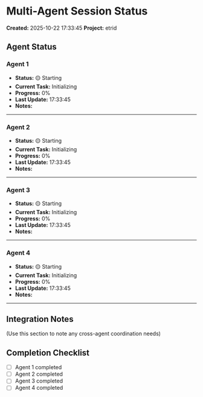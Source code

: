 # Multi-Agent Session Status

**Created:** 2025-10-22 17:33:45
**Project:** etrid

## Agent Status

### Agent 1
- **Status:** 🟡 Starting
- **Current Task:** Initializing
- **Progress:** 0%
- **Last Update:** 17:33:45
- **Notes:**

---

### Agent 2
- **Status:** 🟡 Starting
- **Current Task:** Initializing
- **Progress:** 0%
- **Last Update:** 17:33:45
- **Notes:**

---

### Agent 3
- **Status:** 🟡 Starting
- **Current Task:** Initializing
- **Progress:** 0%
- **Last Update:** 17:33:45
- **Notes:**

---

### Agent 4
- **Status:** 🟡 Starting
- **Current Task:** Initializing
- **Progress:** 0%
- **Last Update:** 17:33:45
- **Notes:**

---

## Integration Notes

(Use this section to note any cross-agent coordination needs)

## Completion Checklist

- [ ] Agent 1 completed
- [ ] Agent 2 completed
- [ ] Agent 3 completed
- [ ] Agent 4 completed
